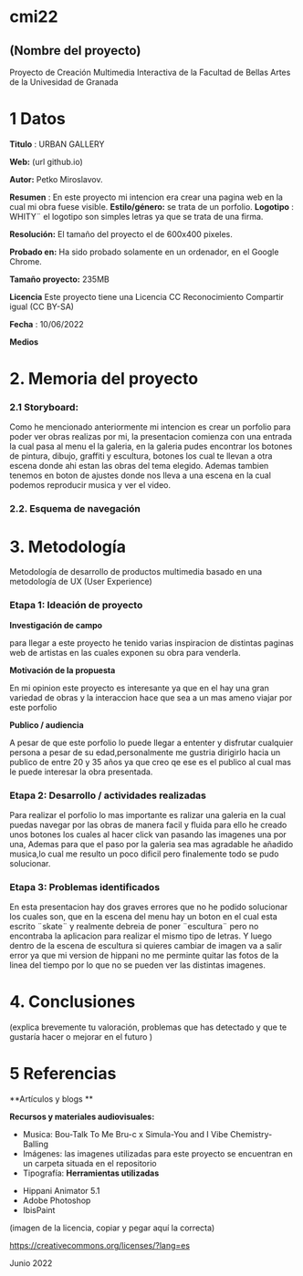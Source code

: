 # cmi22

## (Nombre del proyecto)

Proyecto de Creación Multimedia Interactiva de la  Facultad de Bellas Artes de la Univesidad de Granada


# 1 Datos 

**Titulo** : URBAN GALLERY

**Web:**   (url github.io)

**Autor:**  Petko Miroslavov.

**Resumen** :
En este proyecto mi intencion era crear una pagina web en la cual mi obra fuese visible.
**Estilo/género:** 
se trata de un porfolio.
**Logotipo**
: WHITY¨  el logotipo son simples letras ya que se trata de una firma.


**Resolución:** El tamaño del proyecto el de 600x400 pixeles.

**Probado en:**  Ha sido probado solamente en un ordenador, en el Google Chrome.

**Tamaño proyecto:** 235MB 

**Licencia** Este proyecto tiene una Licencia CC Reconocimiento Compartir igual (CC BY-SA)

**Fecha** : 10/06/2022

**Medios** 
# 2. Memoria del proyecto 

### 2.1 Storyboard: 
Como he mencionado anteriormente mi intencion es crear un porfolio para poder ver obras realizas por mi, la presentacion comienza con una entrada la cual pasa al menu el la galeria, en la galeria pudes encontrar los botones de pintura, dibujo, graffiti y escultura, botones los cual te llevan a otra escena donde ahi estan las obras del tema elegido. Ademas tambien tenemos en boton de ajustes donde nos lleva a una escena en la cual podemos reproducir musica y ver el video.

### 2.2. Esquema de navegación 











# 3. Metodología

Metodología de desarrollo de productos multimedia basado en una metodología de UX (User Experience)



### Etapa 1: Ideación de proyecto

**Investigación de campo** 

para llegar a este proyecto he tenido varias inspiracion de distintas paginas web de artistas en las cuales exponen su obra para venderla.

**Motivación de la propuesta** 

En mi opinion este proyecto es interesante ya que en el hay una gran variedad de obras y la interaccion hace que sea a un mas ameno viajar por este porfolio 



**Publico / audiencia**

A pesar de que este porfolio lo puede llegar a ententer y disfrutar cualquier persona a pesar de su edad,personalmente me gustria dirigirlo hacia un publico de entre 20 y 35 años ya que creo qe ese es el publico al cual mas le puede interesar la obra presentada.



### Etapa 2: Desarrollo / actividades realizadas

Para realizar el porfolio lo mas importante es ralizar una galeria en la cual puedas navegar por las obras de manera facil y fluida para ello he creado unos botones los cuales al hacer click van pasando las imagenes una por una, 
Ademas para que el paso por la galeria sea mas agradable he añadido musica,lo cual me resulto un poco dificil pero finalemente todo se pudo solucionar.

### Etapa 3: Problemas identificados
 
 En esta presentacion hay dos graves errores que no he podido solucionar los cuales son, que en la escena del menu hay un boton en el cual esta escrito ¨skate¨ y realmente debreia de poner ¨escultura¨ pero no encontraba la aplicacion para realizar el mismo tipo de letras. Y luego dentro de la escena de escultura si quieres cambiar de imagen va a salir error ya que mi version de hippani no me perminte quitar las fotos de la linea del tiempo por lo que no se pueden ver las distintas imagenes.

# 4. Conclusiones 

(explica brevemente tu valoración, problemas que has detectado y que te gustaría hacer o mejorar en el futuro )







# 5 Referencias 

**Artículos y blogs ** 

**Recursos y materiales audiovisuales:**

* Musica: 
Bou-Talk To Me
Bru-c x Simula-You and I
Vibe Chemistry-Balling
* Imágenes:
 las imagenes utilizadas para este proyecto se encuentran en un carpeta situada en el repositorio
* Tipografía:
**Herramientas utilizadas**

- Hippani Animator 5.1
- Adobe Photoshop
- IbisPaint



(imagen de la licencia, copiar y pegar aquí la correcta)

https://creativecommons.org/licenses/?lang=es

Junio 2022
